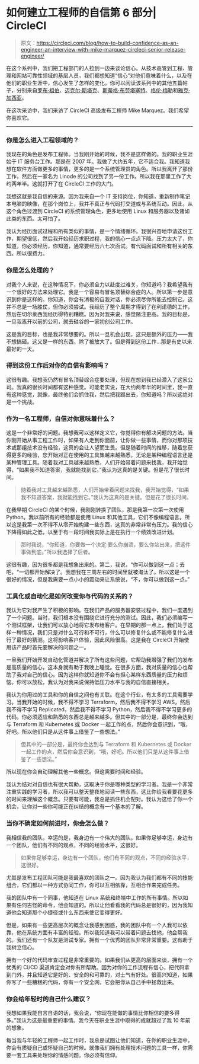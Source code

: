 # 如何建立工程师的自信第 6 部分| CircleCI

> 原文：<https://circleci.com/blog/how-to-build-confidence-as-an-engineer-an-interview-with-mike-marquez-circleci-senior-release-engineer/>

在这个系列中，我们把工程部门的人拉到一边来谈论信心。从技术高管到工程、管理和网站可靠性领域的基层人员，我们都想知道“信心”对他们意味着什么，以及在他们的职业生涯中，信心发生了怎样的变化。你可以阅读该系列中的其他五篇帖子，分别来自[罗布·祖伯](https://circleci.com/blog/how-to-build-confidence-as-an-engineer-an-interview-with-rob-zuber-circleci-cto/)、[迈克尔·斯塔克](https://circleci.com/blog/how-to-build-confidence-as-an-engineer-an-interview-with-michael-stahnke-circleci-vp-of-platform/)、[斯蒂格·布劳塔塞特](https://circleci.com/blog/how-to-build-confidence-as-an-engineer-an-interview-with-stig-brautaset-circleci-staff-software-engineer/)、[格伦·梅勒](https://circleci.com/blog/how-to-build-confidence-as-an-engineer-an-interview-with-glen-mailer-circleci-staff-software-engineer/)和[雅克·加西亚](https://circleci.com/blog/how-to-build-confidence-as-an-engineer-an-interview-with-jacque-garcia-circleci-software-engineer/)。

在这次采访中，我们采访了 CircleCI 高级发布工程师 Mike Marquez。我们希望你喜欢它。

* * *

### 你是怎么进入工程领域的？

我现在的角色是发布工程师。当我刚开始的时候，我不是这样做的。我的职业生涯始于 IT 服务台工作。那是在 2007 年。我做了大约五年，它不适合我。我知道我想在软件方面做更多的事情，更多的是一个系统管理员的角色。所以我离开了那份工作，然后在一家名为 Linode 的公司找到了另一份工作。所以我在那里工作了大约两年半。这就打开了在 CircleCI 工作的大门。

我想这就是我自信的来源。因为我来自一个 IT 支持岗位，你知道，重新制作笔记本电脑的映像，在那个岗位上，我并不真正与代码打交道或与系统互动。因此，从这个角色过渡到 CircleCI 的系统管理角色，更多地使用 Linux 和服务器以及诸如此类的东西。太可怕了。

我认为经历面试过程和所有类似的事情，是一个情绪循环。我很兴奋地申请这份工作，期望很低，然后我开始经历求职过程，我的信心一点点下降。压力太大了，你知道，你必须经历，你知道，通常要经历六七次面试。有代码面试和所有相关的东西。所以很费力。

### 你是怎么处理的？

对我个人来说，在这种情况下，你必须全力以赴度过难关，你知道吗？我希望我有一个很好的方法来处理它。我是一个容易有冒名顶替综合症的人。所以第一步是意识到你是这样的。你知道，你会有消极的自我对话，你必须尽你所能去控制它。这并不总是一场胜仗，但你必须尝试。我经历了整个周期才得到了在利诺德的工作，然后在切尔莱西我经历得特别糟糕。因为对我来说，感觉赌注更高。我的目标是，一旦我离开以前的公司，就去硅谷的一家初创公司工作。

这是我的目标，也是我非常想要的。所以一旦机会出现，这只是额外的压力——我不想搞砸。这又是一样的东西，除了被放大了。但是得到这份工作…那是有史以来最好的一天。

### 得到这份工作后对你的自信有影响吗？

这很有趣。我想我仍然有冒名顶替综合症要处理，但现在想到我已经潜入了这家公司。我真的很长时间都有这种感觉。可能老实说，在大约两年半的时间里，我一直有这种感觉，就像，最终他们会抓住我，然后把我踢出去，你知道吗？所以这绝对是一个挑战。

### 作为一名工程师，自信对你意味着什么？

这是一个非常好的问题。我想我可以这样定义它，你觉得你有解决问题的方法。当你刚开始从事工程工作时，如果有人走到你面前，让你做一些事情，而你对那项技术或那组技术没有经验，这真的会让人望而生畏。但是随着时间的推移，随着您获得更多的经验，您开始对正在使用的工具集越来越熟悉，无论是某种编程语言还是某种管理工具。随着我对工具越来越熟悉，人们开始带着问题来找我，我开始觉得，“如果我不知道答案，我就能找到它。”我认为这真的是关键。但是花了很长时间。

> 随着我对工具越来越熟悉，人们开始带着问题来找我，我开始觉得，“如果我不知道答案，我就能找到它。”我认为这真的是关键。但是花了很长时间。

在我早期 CircleCI 的某个时候，我刚刚转换了团队，那是我第一次第一次使用 Python。我以前所有的经验都是使用 Linux 和其他工具，它们不像编程语言。所以这是我第一次不得不从零开始构建一些东西，这真的非常非常有压力。我的信心下降得如此之低，以至于有一段时间我实际上是在执行一个绩效改进计划。

> 那时我说，“你知道，你要做一个决定:要么你崩溃，要么你站出来，把这件事做到底。”所以我选择了后者。

这很有趣，因为很多都是我想象出来的。第二，我说，“你可以做到这一点；去吧，“一切都开始解决了。我想我在三周左右的时间里就被淘汰了。所以这是一个很好的情况，但是我需要一点小小的震动来让系统说，“不，你可以做到这一点。”

### 工具化或自动化是如何改变你与代码的关系的？

我认为它对我产生了积极的影响。在我们产品的服务器安装过程中，我们一度遇到了一个问题。当时，我们根本没有围绕它进行充分的测试。因此，我们必须编写一个测试框架，让我们可以放心地将它发布给客户。在早期的那一点上，我们处于这样一种情况，我们只是对什么可行和不可行，什么可以修复什么或不能修复什么进行了最好的猜测。这将影响客户体验，因此风险很高。这是我在 CircleCI 开始使用该产品时首先要解决的问题之一。

一旦我们开始开发自动化管道并解决了所有这些问题，它帮助我增强了我们的发布是高质量的信心，这本身就有助于我晚上睡觉。在很多方面，我对质量的信心也帮助了我对自己的信心。因为这样你就知道你不会有担心某样东西质量的压力和烦恼。你可以放松，我认为对我来说保持低压力水平与我的自信直接相关。

我认为你用过的工具和你的自信之间也有关联。在这个行业，有太多的工具需要学习。当我开始的时候，我不得不学习 Terraform，然后我不得不学习 AWS，然后我不得不学习 Replicated，然后我不得不学习 Python，然后我不得不学习更多的代码。你必须适应和熟悉的东西总是越来越多。但其中的一部分是，最终你会达到与 Terraform 和 Kubernetes 或 Docker 一起工作的点，然后你会意识到，“哦，好吧。所以他们只是从这件事上借鉴了一些想法。”

> 但其中的一部分是，最终你会达到与 Terraform 和 Kubernetes 或 Docker 一起工作的点，然后你会意识到，“哦，好吧。所以他们只是从这件事上借鉴了一些想法。”

所以现在你会自动理解其他一些概念。但这需要时间和经验。

我认为结对对自信也有很大帮助，这取决于你是哪种类型的学习者。我是一个非常注重实践的学习者，所以我可以整天整夜地阅读一些东西，这比你给我看要花更多的时间来理解这个概念。只要有可能，我总是抓住机会配对。我认为这给了你一个机会，让你对一些你可能正在纠结的概念有一个基本的了解。

### 当你不确定如何前进时，你会怎么做？

我相信我的团队。幸运的是，我身边有一个伟大的团队。如果你足够幸运，身边有一个团队，他们有不同的观点，不同的经验水平，这很好。

> 如果你足够幸运，身边有一个团队，他们有不同的观点，不同的经验水平，这很好。

尤其是发布工程团队可能是我最喜欢的团队之一。因为我认为我们都有不同的技能组合，它们都以一种方式协同工作，你可以互相依靠，互相合作来完成任务。

我的团队中有一个同事，他知道在 Linux 系统和终端中工作的所有事情。所以如果有任何古怪的命令，他会知道的。所以让他看看我的代码总是很好的，因为我知道他会知道那个小捷径或什么东西来使它变得更好。

但是，如果有一些更高层次的概念让我感到困惑，我的团队中有一个人我可以依靠，他在系统方面有丰富的经验。所以我知道我可以带着问题去找他，他会帮我的。我们还有一个队友是测试专家。拥有一个优秀的团队非常非常重要。这有助于我树立信心。

拥有一个好的代码审查过程是非常重要的。如果我们从更高的层面来谈，拥有一个优秀的 CI/CD 渠道肯定会对你有所帮助。因为对你的工作流程有信心，把代码拿到门外，并且知道它是好的、安全的和可靠的，对士气有好处。很高兴知道，如果你写了一些糟糕的代码，你有一个安全网，它会把你从自己手中拯救出来。

### 你会给年轻时的自己什么建议？

我想如果我能自言自语的话，我会说，“你现在能做的事情比你相信的要多得多。”我认为这是最重要的事情。我今天在职业生涯中取得的成就超过了我 10 年前的想象。

每当我与年轻的工程师一起工作时，我总是试图让他们知道，在你的职业生涯中，你会有质疑自己或怀疑自己的时候。就像我们拥有处理技术问题的工具一样，你需要一套工具来处理你的情感问题。你必须有信仰。